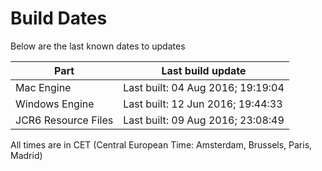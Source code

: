 # Build Dates

Below are the last known dates to updates

Part | Last build update
-----|-----
Mac Engine | Last built: 04 Aug 2016; 19:19:04
Windows Engine | Last built: 12 Jun 2016; 19:44:33
JCR6 Resource Files | Last built: 09 Aug 2016; 23:08:49
All times are in CET (Central European Time: Amsterdam, Brussels, Paris, Madrid)



